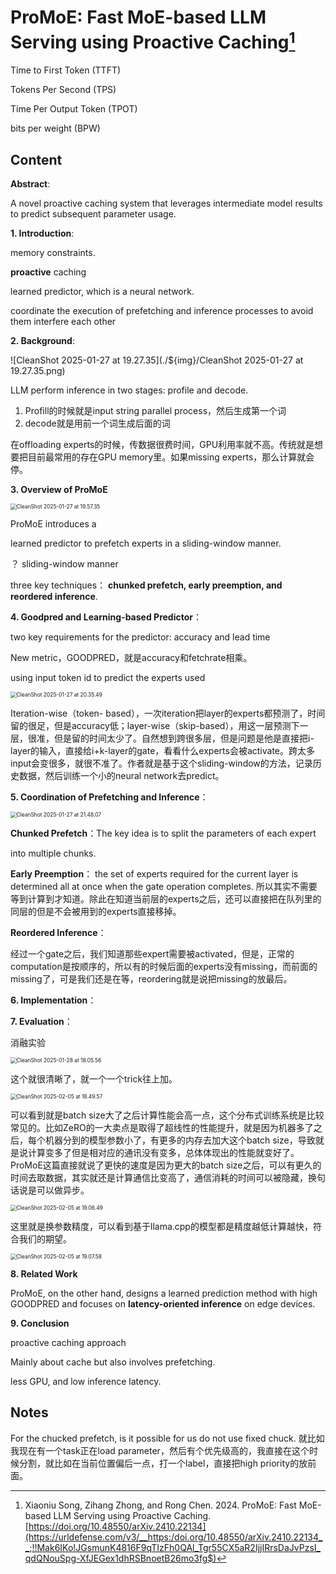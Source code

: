 # ProMoE: Fast MoE-based LLM Serving using Proactive Caching[^1]

Time to First Token (TTFT)

Tokens Per Second (TPS)

Time Per Output Token (TPOT)

bits per weight (BPW)

## Content

**Abstract**:

A novel proactive caching system that leverages intermediate model results to predict subsequent parameter usage. 

**1. Introduction**:

memory constraints.

**proactive** caching

learned predictor, which is a neural network.

coordinate the execution of prefetching and inference processes to avoid them interfere each other

**2. Background**:

![CleanShot 2025-01-27 at 19.27.35](./${img}/CleanShot 2025-01-27 at 19.27.35.png)

LLM perform inference in two stages: profile and decode.

1. Profill的时候就是input string parallel process，然后生成第一个词
2. decode就是用前一个词生成后面的词

在offloading experts的时候，传数据很费时间，GPU利用率就不高。传统就是想要把目前最常用的存在GPU memory里。如果missing experts，那么计算就会停。

**3. Overview of ProMoE**

<img src="./${img}/CleanShot 2025-01-27 at 19.57.35.png" alt="CleanShot 2025-01-27 at 19.57.35" style="zoom:60%;" />

ProMoE introduces a

learned predictor to prefetch experts in a sliding-window manner.

？ sliding-window manner

 three key techniques： **chunked prefetch, early preemption, and reordered inference**.

**4. Goodpred and Learning-based Predictor**：

two key requirements for the predictor: accuracy and lead time

New metric，GOODPRED，就是accuracy和fetchrate相乘。

using input token id to predict the experts used

<img src="./${img}/CleanShot 2025-01-27 at 20.35.49.png" alt="CleanShot 2025-01-27 at 20.35.49" style="zoom:60%;" />

Iteration-wise（token- based），一次iteration把layer的experts都预测了，时间留的很足，但是accuracy低；layer-wise（skip-based），用这一层预测下一层，很准，但是留的时间太少了。自然想到跨很多层，但是问题是他是直接把i- layer的输入，直接给i+k-layer的gate，看看什么experts会被activate。跨太多input会变很多，就很不准了。作者就是基于这个sliding-window的方法，记录历史数据，然后训练一个小的neural network去predict。

**5. Coordination of Prefetching and Inference**：

<img src="./${img}/CleanShot 2025-01-27 at 21.48.07.png" alt="CleanShot 2025-01-27 at 21.48.07" style="zoom:60%;" />

**Chunked Prefetch**：The key idea is to split the parameters of each expert

into multiple chunks.

**Early Preemption**： the set of experts required for the current layer is determined all at once when the gate operation completes. 所以其实不需要等到计算到才知道。除此在知道当前层的experts之后，还可以直接把在队列里的同层的但是不会被用到的experts直接移掉。

**Reordered Inference**：

经过一个gate之后，我们知道那些expert需要被activated，但是，正常的computation是按顺序的，所以有的时候后面的experts没有missing，而前面的missing了，可是我们还是在等，reordering就是说把missing的放最后。

**6. Implementation**：

**7. Evaluation**：

消融实验

<img src="./${img}/CleanShot 2025-01-28 at 18.05.56.png" alt="CleanShot 2025-01-28 at 18.05.56" style="zoom:60%;" />

这个就很清晰了，就一个一个trick往上加。

<img src="./${img}/CleanShot 2025-02-05 at 18.49.57.png" alt="CleanShot 2025-02-05 at 18.49.57" style="zoom:60%;" />

可以看到就是batch size大了之后计算性能会高一点，这个分布式训练系统是比较常见的。比如ZeRO的一大卖点是取得了超线性的性能提升，就是因为机器多了之后，每个机器分到的模型参数小了，有更多的内存去加大这个batch size，导致就是说计算变多了但是相对应的通讯没有变多，总体体现出的性能就变好了。ProMoE这篇直接就说了更快的速度是因为更大的batch size之后，可以有更久的时间去取数据，其实就还是计算通信比变高了，通信消耗的时间可以被隐藏，换句话说是可以做异步。

<img src="./${img}/CleanShot 2025-02-05 at 19.06.49.png" alt="CleanShot 2025-02-05 at 19.06.49" style="zoom:60%;" />

这里就是换参数精度，可以看到基于llama.cpp的模型都是精度越低计算越快，符合我们的期望。

<img src="./${img}/CleanShot 2025-02-05 at 19.07.58.png" alt="CleanShot 2025-02-05 at 19.07.58" style="zoom:60%;" />

**8. Related Work**

ProMoE, on the other hand, designs a learned prediction method with high GOODPRED and focuses on **latency-oriented inference** on edge devices.

**9. Conclusion**

proactive caching approach

Mainly about cache but also involves prefetching.

less GPU, and low inference latency.

## Notes

For the chucked prefetch, is it possible for us do not use fixed chuck. 就比如我现在有一个task正在load parameter，然后有个优先级高的，我直接在这个时候分割，就比如在当前位置偏后一点，打一个label，直接把high priority的放前面。



[^1]: Xiaoniu Song, Zihang Zhong, and Rong Chen. 2024. ProMoE: Fast MoE-based LLM Serving using Proactive Caching. [https://doi.org/10.48550/arXiv.2410.22134](https://urldefense.com/v3/__https:/doi.org/10.48550/arXiv.2410.22134__;!!Mak6IKo!JGsmunK4816F9qTIzFh0QAl_Tgr55CX5aR2IjjIRrsDaJvPzsI_qdQNouSpg-XfJEGex1dhRSBnoetB26mo3fg$)